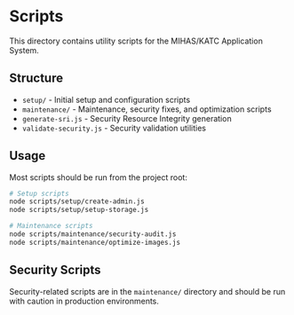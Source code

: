 # Scripts

This directory contains utility scripts for the MIHAS/KATC Application System.

## Structure

- `setup/` - Initial setup and configuration scripts
- `maintenance/` - Maintenance, security fixes, and optimization scripts
- `generate-sri.js` - Security Resource Integrity generation
- `validate-security.js` - Security validation utilities

## Usage

Most scripts should be run from the project root:

```bash
# Setup scripts
node scripts/setup/create-admin.js
node scripts/setup/setup-storage.js

# Maintenance scripts  
node scripts/maintenance/security-audit.js
node scripts/maintenance/optimize-images.js
```

## Security Scripts

Security-related scripts are in the `maintenance/` directory and should be run with caution in production environments.